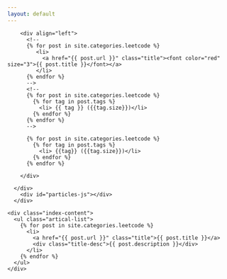 ```yaml
---
layout: default
---
```


<body>
  <div class="index-wrapper">
    <div class="aside">
      <div class="info-card">

        <div align="left">
          <!--
          {% for post in site.categories.leetcode %}
             <li>
               <a href="{{ post.url }}" class="title"><font color="red" size="3">{{ post.title }}</font></a>
             </li>
          {% endfor %}
          -->
          <!--
          {% for post in site.categories.leetcode %}
            {% for tag in post.tags %}
              <li> {{ tag }} ({{tag.size}})</li>
            {% endfor %}
          {% endfor %}
          -->

          {% for post in site.categories.leetcode %}
            {% for tag in post.tags %}
              <li> {{tag}} ({{tag.size}})</li>
            {% endfor %}
          {% endfor %}

        </div>

      </div>
        <div id="particles-js"></div>
      </div>

    <div class="index-content">
      <ul class="artical-list">
        {% for post in site.categories.leetcode %}
          <li>
            <a href="{{ post.url }}" class="title">{{ post.title }}</a>
            <div class="title-desc">{{ post.description }}</div>
          </li>
        {% endfor %}
      </ul>
    </div>
    
  </div>
</body>
